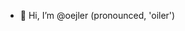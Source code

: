 - 👋 Hi, I’m @oejler (pronounced, 'oiler')
<!---
oejler/oejler is a ✨ special ✨ repository because its `README.md` (this file) appears on your GitHub profile.
You can click the Preview link to take a look at your changes.
--->
